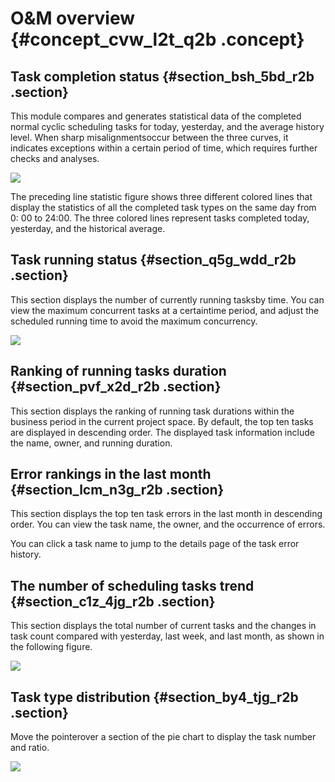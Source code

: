 # O&M overview {#concept_cvw_l2t_q2b .concept}

## Task completion status {#section_bsh_5bd_r2b .section}

This module compares and generates statistical data of the completed normal cyclic scheduling tasks for today, yesterday, and the average history level. When sharp misalignmentsoccur between the three curves, it indicates exceptions within a certain period of time, which requires further checks and analyses.

![](http://static-aliyun-doc.oss-cn-hangzhou.aliyuncs.com/assets/img/16383/15589212528699_en-US.jpg)

The preceding line statistic figure shows three different colored lines that display the statistics of all the completed task types on the same day from 0: 00 to 24:00. The three colored lines represent tasks completed today, yesterday, and the historical average.

## Task running status {#section_q5g_wdd_r2b .section}

This section displays the number of currently running tasksby time. You can view the maximum concurrent tasks at a certaintime period, and adjust the scheduled running time to avoid the maximum concurrency.

![](http://static-aliyun-doc.oss-cn-hangzhou.aliyuncs.com/assets/img/16383/15589212528706_en-US.png)

## Ranking of running tasks duration {#section_pvf_x2d_r2b .section}

This section displays the ranking of running task durations within the business period in the current project space. By default, the top ten tasks are displayed in descending order. The displayed task information include the name, owner, and running duration.

## Error rankings in the last month {#section_lcm_n3g_r2b .section}

This section displays the top ten task errors in the last month in descending order. You can view the task name, the owner, and the occurrence of errors.

You can click a task name to jump to the details page of the task error history.

## The number of scheduling tasks trend {#section_c1z_4jg_r2b .section}

This section displays the total number of current tasks and the changes in task count compared with yesterday, last week, and last month, as shown in the following figure.

![](http://static-aliyun-doc.oss-cn-hangzhou.aliyuncs.com/assets/img/16383/15589212528725_en-US.png)

## Task type distribution {#section_by4_tjg_r2b .section}

Move the pointerover a section of the pie chart to display the task number and ratio.

![](http://static-aliyun-doc.oss-cn-hangzhou.aliyuncs.com/assets/img/16383/15589212528726_en-US.png)

